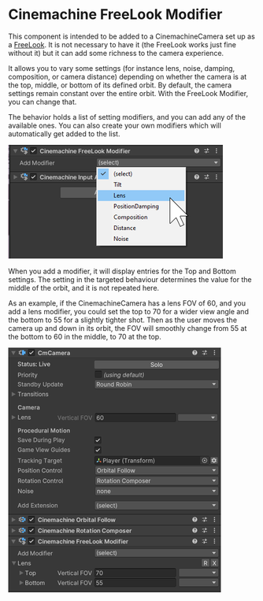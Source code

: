 # Cinemachine FreeLook Modifier

This component is intended to be added to a CinemachineCamera set up as a [FreeLook](FreeLookCameras.md).  It is not necessary to have it (the FreeLook works just fine without it) but it can add some richness to the camera experience.

It allows you to vary some settings (for instance lens, noise, damping, composition, or camera distance) depending on whether the camera is at the top, middle, or bottom of its defined orbit. By default, the camera settings remain constant over the entire orbit. With the FreeLook  Modifier, you can change that.

The behavior holds a list of setting modifiers, and you can add any of the available ones. You can also create your own modifiers which will automatically get added to the list.

![Free Look Modifier Inspector](images/FreeLookModifierInspector.png)

When you add a modifier, it will display entries for the Top and Bottom settings. The setting in the targeted behaviour determines the value for the middle of the orbit, and it is not repeated here.

As an example, if the CinemachineCamera has a lens FOV of 60, and you add a lens modifier, you could set the top to 70 for a wider view angle and the bottom to 55 for a slightly tighter shot. Then as the user moves the camera up and down in its orbit, the FOV will smoothly change from 55 at the bottom to 60 in the middle, to 70 at the top.

![Free Look Modifier Inspector Lens](images/FreeLookModifierInspectorLens.png)

